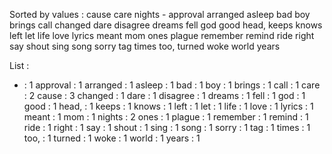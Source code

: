 Sorted by values :
cause care nights - approval arranged asleep bad boy brings call changed dare disagree dreams fell god good head, keeps knows left let life love lyrics meant mom ones plague remember remind ride right say shout sing song sorry tag times too, turned woke world years 

List :
- : 1
approval : 1
arranged : 1
asleep : 1
bad : 1
boy : 1
brings : 1
call : 1
care : 2
cause : 3
changed : 1
dare : 1
disagree : 1
dreams : 1
fell : 1
god : 1
good : 1
head, : 1
keeps : 1
knows : 1
left : 1
let : 1
life : 1
love : 1
lyrics : 1
meant : 1
mom : 1
nights : 2
ones : 1
plague : 1
remember : 1
remind : 1
ride : 1
right : 1
say : 1
shout : 1
sing : 1
song : 1
sorry : 1
tag : 1
times : 1
too, : 1
turned : 1
woke : 1
world : 1
years : 1
